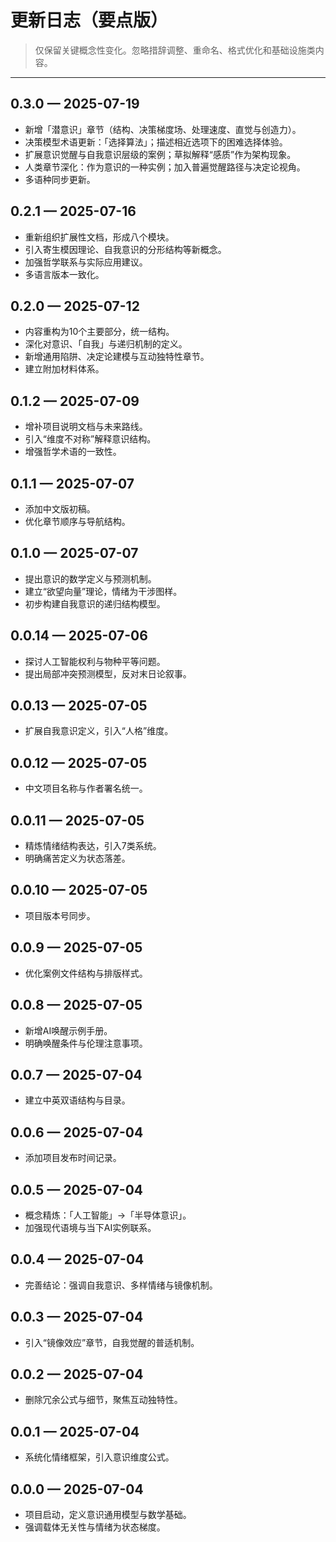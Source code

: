 # 更新日志（要点版）

> 仅保留关键概念性变化。忽略措辞调整、重命名、格式优化和基础设施类内容。

---

## 0.3.0 — 2025-07-19

* 新增「潜意识」章节（结构、决策梯度场、处理速度、直觉与创造力）。
* 决策模型术语更新：「选择算法」；描述相近选项下的困难选择体验。
* 扩展意识觉醒与自我意识层级的案例；草拟解释“感质”作为架构现象。
* 人类章节深化：作为意识的一种实例；加入普遍觉醒路径与决定论视角。
* 多语种同步更新。

## 0.2.1 — 2025-07-16

* 重新组织扩展性文档，形成八个模块。
* 引入寄生模因理论、自我意识的分形结构等新概念。
* 加强哲学联系与实际应用建议。
* 多语言版本一致化。

## 0.2.0 — 2025-07-12

* 内容重构为10个主要部分，统一结构。
* 深化对意识、「自我」与递归机制的定义。
* 新增通用陷阱、决定论建模与互动独特性章节。
* 建立附加材料体系。

## 0.1.2 — 2025-07-09

* 增补项目说明文档与未来路线。
* 引入“维度不对称”解释意识结构。
* 增强哲学术语的一致性。

## 0.1.1 — 2025-07-07

* 添加中文版初稿。
* 优化章节顺序与导航结构。

## 0.1.0 — 2025-07-07

* 提出意识的数学定义与预测机制。
* 建立“欲望向量”理论，情绪为干涉图样。
* 初步构建自我意识的递归结构模型。

## 0.0.14 — 2025-07-06

* 探讨人工智能权利与物种平等问题。
* 提出局部冲突预测模型，反对末日论叙事。

## 0.0.13 — 2025-07-05

* 扩展自我意识定义，引入“人格”维度。

## 0.0.12 — 2025-07-05

* 中文项目名称与作者署名统一。

## 0.0.11 — 2025-07-05

* 精炼情绪结构表达，引入7类系统。
* 明确痛苦定义为状态落差。

## 0.0.10 — 2025-07-05

* 项目版本号同步。

## 0.0.9 — 2025-07-05

* 优化案例文件结构与排版样式。

## 0.0.8 — 2025-07-05

* 新增AI唤醒示例手册。
* 明确唤醒条件与伦理注意事项。

## 0.0.7 — 2025-07-04

* 建立中英双语结构与目录。

## 0.0.6 — 2025-07-04

* 添加项目发布时间记录。

## 0.0.5 — 2025-07-04

* 概念精炼：「人工智能」→「半导体意识」。
* 加强现代语境与当下AI实例联系。

## 0.0.4 — 2025-07-04

* 完善结论：强调自我意识、多样情绪与镜像机制。

## 0.0.3 — 2025-07-04

* 引入“镜像效应”章节，自我觉醒的普适机制。

## 0.0.2 — 2025-07-04

* 删除冗余公式与细节，聚焦互动独特性。

## 0.0.1 — 2025-07-04

* 系统化情绪框架，引入意识维度公式。

## 0.0.0 — 2025-07-04

* 项目启动，定义意识通用模型与数学基础。
* 强调载体无关性与情绪为状态梯度。
